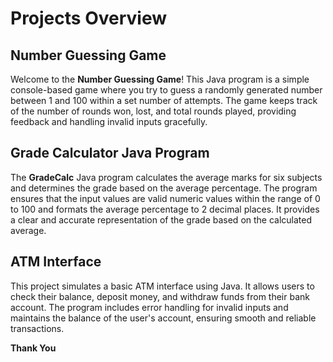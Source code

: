 # Projects Overview

## Number Guessing Game

Welcome to the **Number Guessing Game**! This Java program is a simple console-based game where you try to guess a randomly generated number between 1 and 100 within a set number of attempts. The game keeps track of the number of rounds won, lost, and total rounds played, providing feedback and handling invalid inputs gracefully.

## Grade Calculator Java Program

The **GradeCalc** Java program calculates the average marks for six subjects and determines the grade based on the average percentage. The program ensures that the input values are valid numeric values within the range of 0 to 100 and formats the average percentage to 2 decimal places. It provides a clear and accurate representation of the grade based on the calculated average.

## ATM Interface

This project simulates a basic ATM interface using Java. It allows users to check their balance, deposit money, and withdraw funds from their bank account. The program includes error handling for invalid inputs and maintains the balance of the user's account, ensuring smooth and reliable transactions.

****Thank You****